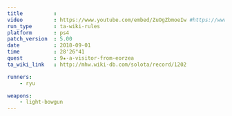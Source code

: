 ```yaml
---
title          :
video          : https://www.youtube.com/embed/ZuOgZbmoeIw #https://www.youtube.com/watch?v=ZuOgZbmoeIw
run_type       : ta-wiki-rules
platform       : ps4
patch_version  : 5.00
date           : 2018-09-01
time           : 28'26"41
quest          : 9★-a-visitor-from-eorzea
ta_wiki_link   : http://mhw.wiki-db.com/solota/record/1202

runners:
    - ryu

weapons:
    - light-bowgun
---
```

